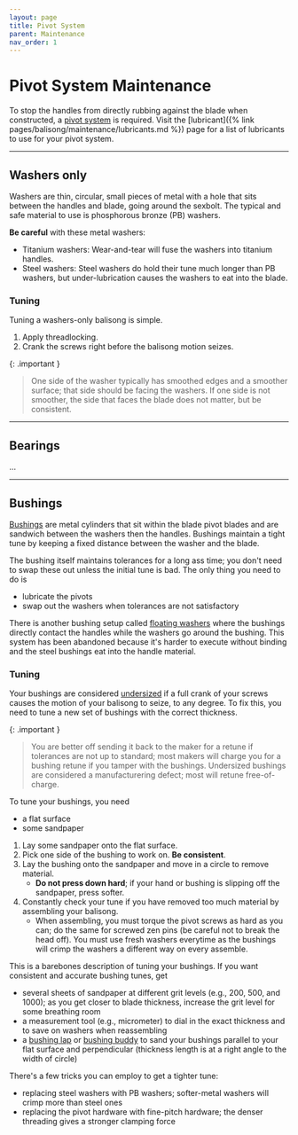 ```yaml
---
layout: page
title: Pivot System
parent: Maintenance
nav_order: 1
---
```


# Pivot System Maintenance

To stop the handles from directly rubbing against the blade when constructed, a <ins>pivot system</ins> is required. Visit the [lubricant]({% link pages/balisong/maintenance/lubricants.md %}) page for a list of lubricants to use for your pivot system.

---

## Washers only

Washers are thin, circular, small pieces of metal with a hole that sits between the handles and blade, going around the sexbolt. The typical and safe material to use is phosphorous bronze (PB) washers.

**Be careful** with these metal washers:

- Titanium washers: Wear-and-tear will fuse the washers into titanium handles.
- Steel washers: Steel washers do hold their tune much longer than PB washers, but under-lubrication causes the washers to eat into the blade.

### Tuning
Tuning a washers-only balisong is simple.

1. Apply threadlocking.
2. Crank the screws right before the balisong motion seizes. 

{: .important }
> One side of the washer typically has smoothed edges and a smoother surface; that side should be facing the washers. If one side is not smoother, the side that faces the blade does not matter, but be consistent.

---

## Bearings
...

---

## Bushings

<ins>Bushings</ins> are metal cylinders that sit within the blade pivot blades and are sandwich between the washers then the handles. Bushings maintain a tight tune by keeping a fixed distance between the washer and the blade.

The bushing itself maintains tolerances for a long ass time; you don't need to swap these out unless the initial tune is bad. The only thing you need to do is

- lubricate the pivots
- swap out the washers when tolerances are not satisfactory

There is another bushing setup called <ins>floating washers</ins> where the bushings directly contact the handles while the washers go around the bushing. This system has been abandoned because it's harder to execute without binding and the steel bushings eat into the handle material.

### Tuning

Your bushings are considered <ins>undersized</ins> if a full crank of your screws causes the motion of your balisong to seize, to any degree. To fix this, you need to tune a new set of bushings with the correct thickness. 

{: .important }
> You are better off sending it back to the maker for a retune if tolerances are not up to standard; most makers will charge you for a bushing retune if you tamper with the bushings. Undersized bushings are considered a manufacturering defect; most will retune free-of-charge.

To tune your bushings, you need 
- a flat surface
- some sandpaper

1. Lay some sandpaper onto the flat surface.
2. Pick one side of the bushing to work on. **Be consistent**.
3. Lay the bushing onto the sandpaper and move in a circle to remove material.  
    - **Do not press down hard**; if your hand or bushing is slipping off the sandpaper, press softer.
4. Constantly check your tune if you have removed too much material by assembling your balisong. 
    - When assembling, you must torque the pivot screws as hard as you can; do the same for screwed zen pins (be careful not to break the head off). You must use fresh washers everytime as the bushings will crimp the washers a different way on every assemble.

This is a barebones description of tuning your bushings. If you want consistent and accurate bushing tunes, get 
- several sheets of sandpaper at different grit levels (e.g., 200, 500, and 1000); as you get closer to blade thickness, increase the grit level for some breathing room
- a measurement tool (e.g., micrometer) to dial in the exact thickness and to save on washers when reassembling
- a [bushing lap](https://usaknifemaker.com/pivot-lap-basic-knifedogs-5-bushing-model.html) or [bushing buddy](https://www.squidindustries.co/products/bushing-buddy) to sand your bushings parallel to your flat surface and perpendicular (thickness length is at a right angle to the width of circle)

There's a few tricks you can employ to get a tighter tune:
- replacing steel washers with PB washers; softer-metal washers will crimp more than steel ones
- replacing the pivot hardware with fine-pitch hardware; the denser threading gives a stronger clamping force